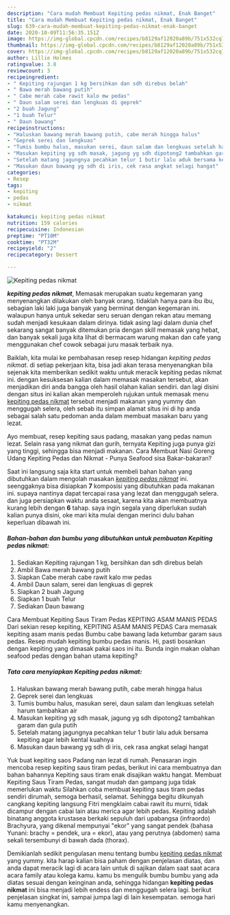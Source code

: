 ```yaml
---
description: "Cara mudah Membuat Kepiting pedas nikmat, Enak Banget"
title: "Cara mudah Membuat Kepiting pedas nikmat, Enak Banget"
slug: 639-cara-mudah-membuat-kepiting-pedas-nikmat-enak-banget
date: 2020-10-09T11:56:35.151Z
image: https://img-global.cpcdn.com/recipes/b8129af12020a89b/751x532cq70/kepiting-pedas-nikmat-foto-resep-utama.jpg
thumbnail: https://img-global.cpcdn.com/recipes/b8129af12020a89b/751x532cq70/kepiting-pedas-nikmat-foto-resep-utama.jpg
cover: https://img-global.cpcdn.com/recipes/b8129af12020a89b/751x532cq70/kepiting-pedas-nikmat-foto-resep-utama.jpg
author: Lillie Holmes
ratingvalue: 3.8
reviewcount: 3
recipeingredient:
- " Kepiting rajungan 1 kg bersihkan dan sdh direbus belah"
- " Bawa merah bawang putih"
- " Cabe merah cabe rawit kalo mw pedas"
- " Daun salam serei dan lengkuas di geprek"
- "2 buah Jagung"
- "1 buah Telur"
- " Daun bawang"
recipeinstructions:
- "Haluskan bawang merah bawang putih, cabe merah hingga halus"
- "Geprek serei dan lengkuas"
- "Tumis bumbu halus, masukan serei, daun salam dan lengkuas setelah harum tambahkan air"
- "Masukan kepiting yg sdh masak, jagung yg sdh dipotong2 tambahkan garam dan gula putih"
- "Setelah matang jagungnya pecahkan telur 1 butir lalu aduk bersama kepiting agar lebih kental kuahnya"
- "Masukan daun bawang yg sdh di iris, cek rasa angkat selagi hangat"
categories:
- Resep
tags:
- kepiting
- pedas
- nikmat

katakunci: kepiting pedas nikmat 
nutrition: 159 calories
recipecuisine: Indonesian
preptime: "PT10M"
cooktime: "PT32M"
recipeyield: "2"
recipecategory: Dessert

---
```



![Kepiting pedas nikmat](https://img-global.cpcdn.com/recipes/b8129af12020a89b/751x532cq70/kepiting-pedas-nikmat-foto-resep-utama.jpg)

<b><i>kepiting pedas nikmat</i></b>, Memasak merupakan suatu kegemaran yang menyenangkan dilakukan oleh banyak orang. tidaklah hanya para ibu ibu, sebagian laki laki juga banyak yang berminat dengan kegemaran ini. walaupun hanya untuk sekedar seru seruan dengan rekan atau memang sudah menjadi kesukaan dalam dirinya. tidak asing lagi dalam dunia chef sekarang sangat banyak ditemukan pria dengan skill memasak yang hebat, dan banyak sekali juga kita lihat di bermacam warung makan dan cafe yang menggunakan chef cowok sebagai juru masak terbaik nya.

Baiklah, kita mulai ke pembahasan resep resep hidangan <i>kepiting pedas nikmat</i>. di setiap pekerjaan kita, bisa jadi akan terasa menyenangkan bila sejenak kita memberikan sedikit waktu untuk meracik kepiting pedas nikmat ini. dengan kesuksesan kalian dalam memasak masakan tersebut, akan menjadikan diri anda bangga oleh hasil olahan kalian sendiri. dan lagi disini dengan situs ini kalian akan memperoleh rujukan untuk memasak menu <u>kepiting pedas nikmat</u> tersebut menjadi makanan yang yummy dan menggugah selera, oleh sebab itu simpan alamat situs ini di hp anda sebagai salah satu pedoman anda dalam membuat masakan baru yang lezat.

Ayo membuat, resep kepiting saus padang, masakan yang pedas namun lezat. Selain rasa yang nikmat dan gurih, ternyata Kepiting juga punya gizi yang tinggi, sehingga bisa menjadi makanan. Cara Membuat Nasi Goreng Udang Kepiting Pedas dan Nikmat - Punya Seafood sisa Bakar-bakaran?


Saat ini langsung saja kita start untuk membeli bahan bahan yang dibutuhkan dalam mengolah masakan <u><i>kepiting pedas nikmat</i></u> ini. seenggaknya bisa disiapkan <b>7</b> komposisi yang dibutuhkan pada makanan ini. supaya nantinya dapat tercapai rasa yang lezat dan menggugah selera. dan juga persiapkan waktu anda sesaat, karena kita akan membuatnya kurang lebih dengan <b>6</b> tahap. saya ingin segala yang diperlukan sudah kalian punya disini, oke mari kita mulai dengan merinci dulu bahan keperluan dibawah ini.

<!--inarticleads1-->

##### Bahan-bahan dan bumbu yang dibutuhkan untuk pembuatan Kepiting pedas nikmat:

1. Sediakan  Kepiting rajungan 1 kg, bersihkan dan sdh direbus belah
1. Ambil  Bawa merah bawang putih
1. Siapkan  Cabe merah cabe rawit kalo mw pedas
1. Ambil  Daun salam, serei dan lengkuas di geprek
1. Siapkan 2 buah Jagung
1. Siapkan 1 buah Telur
1. Sediakan  Daun bawang


Cara Membuat Kepiting Saus Tiram Pedas  KEPITING ASAM MANIS PEDAS Dari sekian resep kepiting, KEPITING ASAM MANIS PEDAS Cara memasak kepiting asam manis pedas Bumbu cabe bawang lada ketumbar garam saus pedas. Resep mudah kepiting bumbu pedas manis. Hi, pasti bosankan dengan kepiting yang dimasak pakai saos ini itu. Bunda ingin makan olahan seafood pedas dengan bahan utama kepiting? 

<!--inarticleads2-->

##### Tata cara menyiapkan Kepiting pedas nikmat:

1. Haluskan bawang merah bawang putih, cabe merah hingga halus
1. Geprek serei dan lengkuas
1. Tumis bumbu halus, masukan serei, daun salam dan lengkuas setelah harum tambahkan air
1. Masukan kepiting yg sdh masak, jagung yg sdh dipotong2 tambahkan garam dan gula putih
1. Setelah matang jagungnya pecahkan telur 1 butir lalu aduk bersama kepiting agar lebih kental kuahnya
1. Masukan daun bawang yg sdh di iris, cek rasa angkat selagi hangat


Yuk buat kepiting saos Padang nan lezat di rumah. Penasaran ingin mencoba resep kepiting saus tiram pedas, berikut ini cara membuatnya dan bahan bahannya Kepiting saus tiram enak disajikan waktu hangat. Membuat Kepiting Saus Tiram Pedas, sangat mudah dan gampang juga tidak memerlukan waktu Silahkan coba membuat kepiting saus tiram pedas sendiri dirumah, semoga berhasil, selamat. Sehingga begitu dikunyah cangkang kepiting langsung Fitri mengklaim cabai rawit itu murni, tidak dicampur dengan cabai lain atau merica agar lebih pedas. Kepiting adalah binatang anggota krustasea berkaki sepuluh dari upabangsa (infraordo) Brachyura, yang dikenal mempunyai &#34;ekor&#34; yang sangat pendek (bahasa Yunani: brachy = pendek, ura = ekor), atau yang perutnya (abdomen) sama sekali tersembunyi di bawah dada (thorax). 

Demikianlah sedikit pengulasan menu tentang bumbu <u>kepiting pedas nikmat</u> yang yummy. kita harap kalian bisa paham dengan penjelasan diatas, dan anda dapat meracik lagi di acara lain untuk di sajikan dalam saat saat acara acara family atau kolega kamu. kamu bs mengulik bumbu bumbu yang ada diatas sesuai dengan keinginan anda, sehingga hidangan <b>kepiting pedas nikmat</b> ini bisa menjadi lebih endess dan menggugah selera lagi. berikut penjelasan singkat ini, sampai jumpa lagi di lain kesempatan. semoga hari kamu menyenangkan.
